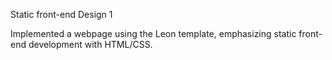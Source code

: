 Static front-end Design 1

Implemented a webpage using the Leon template, emphasizing static front-end development with HTML/CSS.
